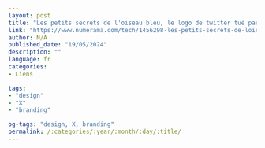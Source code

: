 ```yaml
---
layout: post
title: "Les petits secrets de l'oiseau bleu, le logo de twitter tué par elon-musk"
link: "https://www.numerama.com/tech/1456298-les-petits-secrets-de-loiseau-bleu-le-logo-de-twitter-tue-par-elon-musk.html"
author: N/A
published_date: "19/05/2024"
description: ""
language: fr
categories:
- Liens

tags:
- "design"
- "X"
- "branding"

og-tags: "design, X, branding"
permalink: /:categories/:year/:month/:day/:title/
---
```

